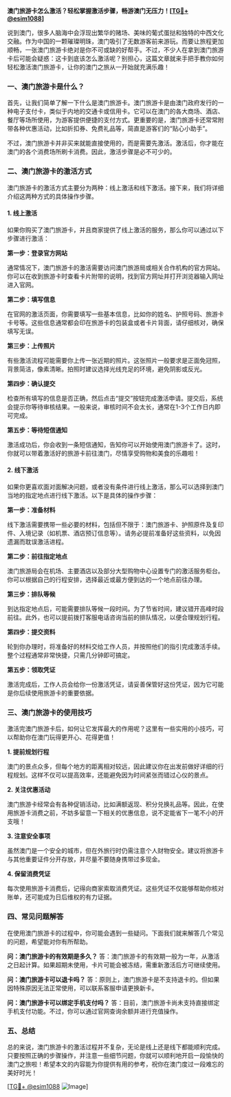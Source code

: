 **澳门旅游卡怎么激活？轻松掌握激活步骤，畅游澳门无压力！[[TG💪+ @esim1088](https://t.me/s/esim1088)]**

说到澳门，很多人脑海中会浮现出繁华的赌场、美味的葡式蛋挞和独特的中西文化交融。作为中国的一颗璀璨明珠，澳门吸引了无数游客前来游玩。而要让旅程更加顺畅，一张澳门旅游卡绝对是你不可或缺的好帮手。不过，不少人在拿到澳门旅游卡后可能会疑惑：这卡到底该怎么激活呢？别担心，这篇文章就来手把手教你如何轻松激活澳门旅游卡，让你的澳门之旅从一开始就充满乐趣！

### 一、澳门旅游卡是什么？

首先，让我们简单了解一下什么是澳门旅游卡。澳门旅游卡是由澳门政府发行的一种电子支付卡，类似于内地的交通卡或信用卡。它可以在澳门的各大商场、酒店、餐厅等场所使用，为游客提供便捷的支付方式。更重要的是，澳门旅游卡还常常附带各种优惠活动，比如折扣券、免费礼品等，简直是游客们的“贴心小助手”。

不过，澳门旅游卡并非买来就能直接使用的，而是需要先激活。激活后，你才能在澳门的各个消费场所刷卡消费。因此，激活步骤是必不可少的。

### 二、澳门旅游卡的激活方式

澳门旅游卡的激活方式主要分为两种：线上激活和线下激活。接下来，我们将详细介绍这两种方式的具体操作步骤。

#### 1. 线上激活

如果你购买了澳门旅游卡，并且商家提供了线上激活的服务，那么你可以通过以下步骤进行激活：

**第一步：登录官方网站**

通常情况下，澳门旅游卡的激活需要访问澳门旅游局或相关合作机构的官方网站。你可以在收到旅游卡时查看卡片附带的说明，找到官方网址并打开浏览器输入网址进入官网。

**第二步：填写信息**

在官网的激活页面，你需要填写一些基本信息，比如你的姓名、护照号码、旅游卡卡号等。这些信息通常都会印在旅游卡的包装盒或者卡片背面，请仔细核对，确保填写无误。

**第三步：上传照片**

有些激活流程可能需要你上传一张近期的照片。这张照片一般要求是正面免冠照，背景简洁，像素清晰。拍照时建议选择光线充足的环境，避免阴影或反光。

**第四步：确认提交**

检查所有填写的信息是否正确，然后点击“提交”按钮完成激活申请。提交后，系统会提示你等待审核结果。一般来说，审核时间不会太长，通常在1-3个工作日内即可完成。

**第五步：等待短信通知**

激活成功后，你会收到一条短信通知，告知你可以开始使用澳门旅游卡了。这时，你就可以带着激活好的旅游卡前往澳门，尽情享受购物和美食的乐趣啦！

#### 2. 线下激活

如果你更喜欢面对面解决问题，或者没有条件进行线上激活，那么可以选择到澳门当地的指定地点进行线下激活。以下是具体的操作步骤：

**第一步：准备材料**

线下激活需要携带一些必要的材料，包括但不限于：澳门旅游卡、护照原件及复印件、入境记录（如机票、酒店预订信息等）。请务必提前准备好这些资料，以免因遗漏而耽误激活进程。

**第二步：前往指定地点**

澳门旅游局会在机场、主要酒店以及部分大型购物中心设置专门的激活服务柜台。你可以根据自己的行程安排，选择最近或最方便到达的一个地点前往办理。

**第三步：排队等候**

到达指定地点后，可能需要排队等候一段时间。为了节省时间，建议错开高峰时段前往。此外，也可以提前拨打客服电话咨询当前的排队情况，以便合理规划行程。

**第四步：提交资料**

轮到你办理时，将准备好的材料交给工作人员，并按照他们的指引完成激活手续。整个过程通常非常快捷，只需几分钟即可搞定。

**第五步：领取凭证**

激活完成后，工作人员会给你一份激活凭证，请妥善保管好这份凭证，因为它可能是你后续使用旅游卡的重要依据。

### 三、澳门旅游卡的使用技巧

激活完澳门旅游卡后，如何让它发挥最大的作用呢？这里有一些实用的小技巧，可以帮助你在澳门玩得更开心、花得更值！

**1. 提前规划行程**

澳门的景点众多，但每个地方的距离相对较远，因此建议你在出发前做好详细的行程规划。这样不仅可以提高效率，还能避免因为时间紧张而错过心仪的景点。

**2. 关注优惠活动**

澳门旅游卡经常会有各种促销活动，比如满额返现、积分兑换礼品等。因此，在使用旅游卡消费之前，不妨多留意一下相关的优惠信息，说不定能省下一笔不小的开支哦！

**3. 注意安全事项**

虽然澳门是一个安全的城市，但在外旅行时仍需注意个人财物安全。建议将旅游卡与其他重要证件分开存放，并尽量不要随身携带过多现金。

**4. 保留消费凭证**

每次使用旅游卡消费后，记得向商家索取消费凭证。这些凭证不仅能够帮助你核对账单，还可能成为日后维权的有力证据。

### 四、常见问题解答

在使用澳门旅游卡的过程中，你可能会遇到一些疑问。下面我们就来解答几个常见的问题，希望能对你有所帮助。

**问：澳门旅游卡的有效期是多久？**
答：澳门旅游卡的有效期一般为一年，从激活之日起计算。如果超期未使用，卡片可能会被冻结，需重新激活后方可继续使用。

**问：澳门旅游卡可以退卡吗？**
答：原则上，澳门旅游卡是不支持退卡的。但如果因特殊原因无法正常使用，可以联系客服申请更换新卡。

**问：澳门旅游卡可以绑定手机支付吗？**
答：目前，澳门旅游卡尚未支持直接绑定手机支付功能。不过，你可以通过官网查询余额并进行充值操作。

### 五、总结

总的来说，澳门旅游卡的激活过程并不复杂，无论是线上还是线下都能顺利完成。只要按照正确的步骤操作，并注意一些细节问题，你就可以顺利地开启一段愉快的澳门之旅啦！希望本文的内容能为你提供有用的参考，祝你在澳门度过一段难忘的美好时光！

[[TG💪+ @esim1088](https://t.me/s/esim1088) ![Image](https://i.postimg.cc/4NQfJmqS/Snipaste-2025-05-13-00-14-12.png)]